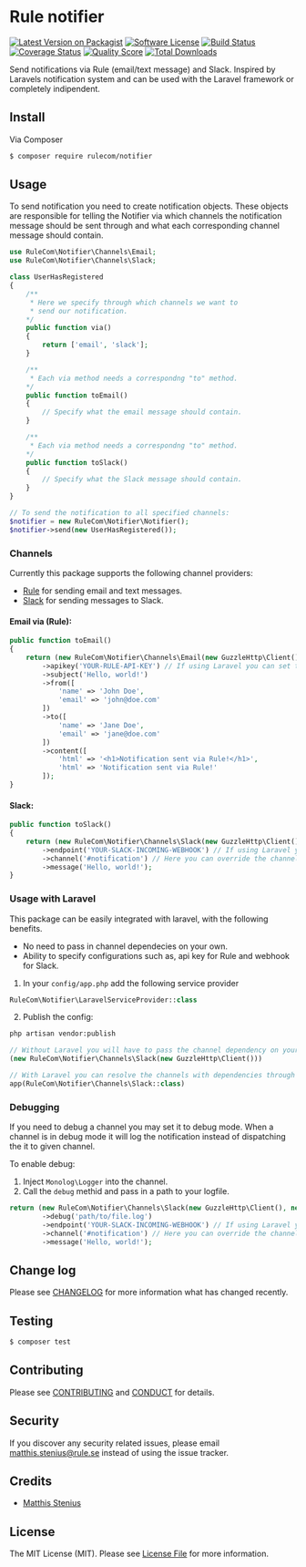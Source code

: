 # Rule notifier

[![Latest Version on Packagist][ico-version]][link-packagist]
[![Software License][ico-license]](LICENSE.md)
[![Build Status][ico-travis]][link-travis]
[![Coverage Status][ico-scrutinizer]][link-scrutinizer]
[![Quality Score][ico-code-quality]][link-code-quality]
[![Total Downloads][ico-downloads]][link-downloads]

Send notifications via Rule (email/text message) and Slack. Inspired by Laravels notification system and can be used
with the Laravel framework or completely indipendent.

## Install

Via Composer

``` bash
$ composer require rulecom/notifier
```

## Usage

To send notification you need to create notification objects. These objects are responsible for telling the Notifier via which channels the notification message should be sent through and what each corresponding channel message should contain.


```php
use RuleCom\Notifier\Channels\Email;
use RuleCom\Notifier\Channels\Slack;

class UserHasRegistered
{
    /**
     * Here we specify through which channels we want to
     * send our notification.
    */
    public function via()
    {
        return ['email', 'slack'];
    }

    /**
     * Each via method needs a correspondng "to" method.
    */
    public function toEmail()
    {
        // Specify what the email message should contain.
    }

    /**
     * Each via method needs a correspondng "to" method.
    */
    public function toSlack()
    {
        // Specify what the Slack message should contain.
    }
}

// To send the notification to all specified channels:
$notifier = new RuleCom\Notifier\Notifier();
$notifier->send(new UserHasRegistered());
```

### Channels

Currently this package supports the following channel providers:

* [Rule](https://rule.se) for sending email and text messages.
* [Slack](https://slack.com) for sending messages to Slack.

#### Email via (Rule):

``` php
public function toEmail()
{
    return (new RuleCom\Notifier\Channels\Email(new GuzzleHttp\Client()))
        ->apikey('YOUR-RULE-API-KEY') // If using Laravel you can set this in config/rule-notifier.php
        ->subject('Hello, world!')
        ->from([
            'name' => 'John Doe',
            'email' => 'john@doe.com'
        ])
        ->to([
            'name' => 'Jane Doe',
            'email' => 'jane@doe.com'
        ])
        ->content([
            'html' => '<h1>Notification sent via Rule!</h1>',
            'html' => 'Notification sent via Rule!'
        ]);
}
```

#### Slack:
``` php
public function toSlack()
{
    return (new RuleCom\Notifier\Channels\Slack(new GuzzleHttp\Client()))
        ->endpoint('YOUR-SLACK-INCOMING-WEBHOOK') // If using Laravel you can set this in config/rule-notifier.php
        ->channel('#notification') // Here you can override the channel specified in Slack, or send DM by passing @username
        ->message('Hello, world!');
}
```

### Usage with Laravel

This package can be easily integrated with laravel, with the following benefits.

* No need to pass in channel dependecies on your own.
* Ability to specify configurations such as, api key for Rule and webhook for Slack.

1. In your `config/app.php` add the following service provider
``` php
RuleCom\Notifier\LaravelServiceProvider::class
```

2. Publish the config:
``` bash
php artisan vendor:publish
```

``` php
// Without Laravel you will have to pass the channel dependency on your own:
(new RuleCom\Notifier\Channels\Slack(new GuzzleHttp\Client()))

// With Laravel you can resolve the channels with dependencies through the ioc container:
app(RuleCom\Notifier\Channels\Slack::class)
```

### Debugging

If you need to debug a channel you may set it to debug mode. When a channel is in debug mode it will log the notification
instead of dispatching the it to given channel.

To enable debug:

1. Inject `Monolog\Logger` into the channel.
2. Call the `debug` methid and pass in a path to your logfile.

```php
return (new RuleCom\Notifier\Channels\Slack(new GuzzleHttp\Client(), new Monolog\Logger()))
        ->debug('path/to/file.log')
        ->endpoint('YOUR-SLACK-INCOMING-WEBHOOK') // If using Laravel you can set this in config/rule-notifier.php
        ->channel('#notification') // Here you can override the channel specified in Slack, or send DM by passing @username
        ->message('Hello, world!');
```
  
## Change log

Please see [CHANGELOG](CHANGELOG.md) for more information what has changed recently.

## Testing

``` bash
$ composer test
```

## Contributing

Please see [CONTRIBUTING](CONTRIBUTING.md) and [CONDUCT](CONDUCT.md) for details.

## Security

If you discover any security related issues, please email matthis.stenius@rule.se instead of using the issue tracker.

## Credits

- [Matthis Stenius][link-author]

## License

The MIT License (MIT). Please see [License File](LICENSE.md) for more information.

[ico-version]: https://img.shields.io/packagist/v/rulecom/notifier.svg?style=flat-square
[ico-license]: https://img.shields.io/badge/license-MIT-brightgreen.svg?style=flat-square
[ico-travis]: https://img.shields.io/travis/rulecom/notifier/master.svg?style=flat-square
[ico-scrutinizer]: https://img.shields.io/scrutinizer/coverage/g/rulecom/notifier.svg?style=flat-square
[ico-code-quality]: https://img.shields.io/scrutinizer/g/rulecom/notifier.svg?style=flat-square
[ico-downloads]: https://img.shields.io/packagist/dt/rulecom/notifier.svg?style=flat-square

[link-packagist]: https://packagist.org/packages/rulecom/notifier
[link-travis]: https://travis-ci.org/rulecom/notifier
[link-scrutinizer]: https://scrutinizer-ci.com/g/rulecom/notifier/code-structure
[link-code-quality]: https://scrutinizer-ci.com/g/rulecom/notifier
[link-downloads]: https://packagist.org/packages/rulecom/notifier
[link-author]: https://github.com/matthisstenius
[link-contributors]: ../../contributors
